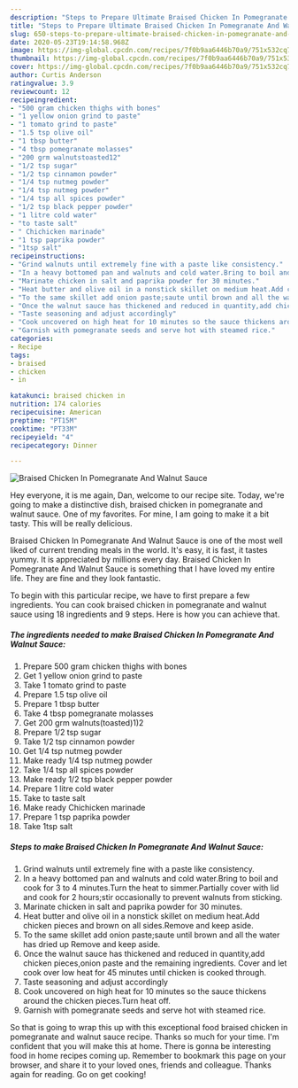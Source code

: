 ```yaml
---
description: "Steps to Prepare Ultimate Braised Chicken In Pomegranate And Walnut Sauce"
title: "Steps to Prepare Ultimate Braised Chicken In Pomegranate And Walnut Sauce"
slug: 650-steps-to-prepare-ultimate-braised-chicken-in-pomegranate-and-walnut-sauce
date: 2020-05-23T19:14:58.968Z
image: https://img-global.cpcdn.com/recipes/7f0b9aa6446b70a9/751x532cq70/braised-chicken-in-pomegranate-and-walnut-sauce-recipe-main-photo.jpg
thumbnail: https://img-global.cpcdn.com/recipes/7f0b9aa6446b70a9/751x532cq70/braised-chicken-in-pomegranate-and-walnut-sauce-recipe-main-photo.jpg
cover: https://img-global.cpcdn.com/recipes/7f0b9aa6446b70a9/751x532cq70/braised-chicken-in-pomegranate-and-walnut-sauce-recipe-main-photo.jpg
author: Curtis Anderson
ratingvalue: 3.9
reviewcount: 12
recipeingredient:
- "500 gram chicken thighs with bones"
- "1 yellow onion grind to paste"
- "1 tomato grind to paste"
- "1.5 tsp olive oil"
- "1 tbsp butter"
- "4 tbsp pomegranate molasses"
- "200 grm walnutstoasted12"
- "1/2 tsp sugar"
- "1/2 tsp cinnamon powder"
- "1/4 tsp nutmeg powder"
- "1/4 tsp nutmeg powder"
- "1/4 tsp all spices powder"
- "1/2 tsp black pepper powder"
- "1 litre cold water"
- "to taste salt"
- " Chichicken marinade"
- "1 tsp paprika powder"
- "1tsp salt"
recipeinstructions:
- "Grind walnuts until extremely fine with a paste like consistency."
- "In a heavy bottomed pan and walnuts and cold water.Bring to boil and cook for 3 to 4 minutes.Turn the heat to simmer.Partially cover with lid and cook for 2 hours;stir occasionally to prevent walnuts from sticking."
- "Marinate chicken in salt and paprika powder for 30 minutes."
- "Heat butter and olive oil in a nonstick skillet on medium heat.Add chicken pieces and brown on all sides.Remove and keep aside."
- "To the same skillet add onion paste;saute until brown and all the water has dried up Remove and keep aside."
- "Once the walnut sauce has thickened and reduced in quantity,add chicken pieces,onion paste and the remaining ingredients. Cover and let cook over low heat for 45 minutes until chicken is cooked through."
- "Taste seasoning and adjust accordingly"
- "Cook uncovered on high heat for 10 minutes so the sauce thickens around the chicken pieces.Turn heat off."
- "Garnish with pomegranate seeds and serve hot with steamed rice."
categories:
- Recipe
tags:
- braised
- chicken
- in

katakunci: braised chicken in 
nutrition: 174 calories
recipecuisine: American
preptime: "PT15M"
cooktime: "PT33M"
recipeyield: "4"
recipecategory: Dinner

---
```



![Braised Chicken In Pomegranate And Walnut Sauce](https://img-global.cpcdn.com/recipes/7f0b9aa6446b70a9/751x532cq70/braised-chicken-in-pomegranate-and-walnut-sauce-recipe-main-photo.jpg)

Hey everyone, it is me again, Dan, welcome to our recipe site. Today, we're going to make a distinctive dish, braised chicken in pomegranate and walnut sauce. One of my favorites. For mine, I am going to make it a bit tasty. This will be really delicious.

Braised Chicken In Pomegranate And Walnut Sauce is one of the most well liked of current trending meals in the world. It's easy, it is fast, it tastes yummy. It is appreciated by millions every day. Braised Chicken In Pomegranate And Walnut Sauce is something that I have loved my entire life. They are fine and they look fantastic.




To begin with this particular recipe, we have to first prepare a few ingredients. You can cook braised chicken in pomegranate and walnut sauce using 18 ingredients and 9 steps. Here is how you can achieve that.

<!--inarticleads1-->

##### The ingredients needed to make Braised Chicken In Pomegranate And Walnut Sauce:

1. Prepare 500 gram chicken thighs with bones
1. Get 1 yellow onion grind to paste
1. Take 1 tomato grind to paste
1. Prepare 1.5 tsp olive oil
1. Prepare 1 tbsp butter
1. Take 4 tbsp pomegranate molasses
1. Get 200 grm walnuts(toasted)1)2
1. Prepare 1/2 tsp sugar
1. Take 1/2 tsp cinnamon powder
1. Get 1/4 tsp nutmeg powder
1. Make ready 1/4 tsp nutmeg powder
1. Take 1/4 tsp all spices powder
1. Make ready 1/2 tsp black pepper powder
1. Prepare 1 litre cold water
1. Take to taste salt
1. Make ready  Chichicken marinade
1. Prepare 1 tsp paprika powder
1. Take 1tsp salt




<!--inarticleads2-->

##### Steps to make Braised Chicken In Pomegranate And Walnut Sauce:

1. Grind walnuts until extremely fine with a paste like consistency.
1. In a heavy bottomed pan and walnuts and cold water.Bring to boil and cook for 3 to 4 minutes.Turn the heat to simmer.Partially cover with lid and cook for 2 hours;stir occasionally to prevent walnuts from sticking.
1. Marinate chicken in salt and paprika powder for 30 minutes.
1. Heat butter and olive oil in a nonstick skillet on medium heat.Add chicken pieces and brown on all sides.Remove and keep aside.
1. To the same skillet add onion paste;saute until brown and all the water has dried up Remove and keep aside.
1. Once the walnut sauce has thickened and reduced in quantity,add chicken pieces,onion paste and the remaining ingredients. Cover and let cook over low heat for 45 minutes until chicken is cooked through.
1. Taste seasoning and adjust accordingly
1. Cook uncovered on high heat for 10 minutes so the sauce thickens around the chicken pieces.Turn heat off.
1. Garnish with pomegranate seeds and serve hot with steamed rice.




So that is going to wrap this up with this exceptional food braised chicken in pomegranate and walnut sauce recipe. Thanks so much for your time. I'm confident that you will make this at home. There is gonna be interesting food in home recipes coming up. Remember to bookmark this page on your browser, and share it to your loved ones, friends and colleague. Thanks again for reading. Go on get cooking!
